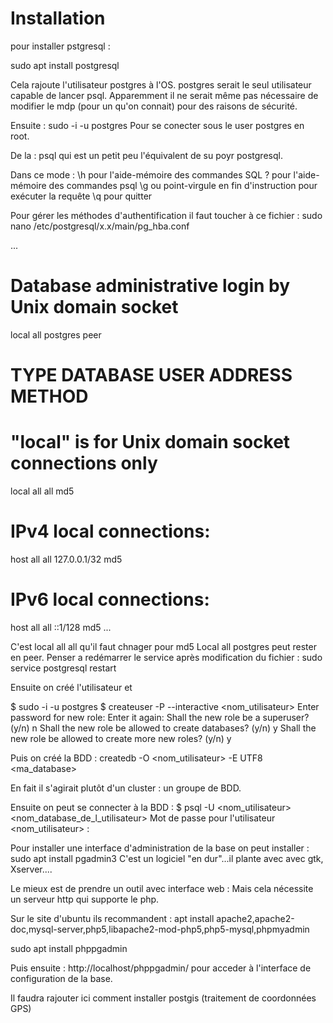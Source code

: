 # Installation

pour installer pstgresql :

sudo apt install postgresql

Cela rajoute l'utilisateur postgres à l'OS. 
postgres serait le seul utilisateur capable de lancer psql.
Apparemment il ne serait même pas nécessaire de modifier le mdp (pour un qu'on connait) pour des raisons de sécurité.


Ensuite : 
sudo -i -u postgres
Pour se conecter sous le user postgres en root.

De la :
psql qui est un petit peu l'équivalent de su poyr postgresql.

Dans ce mode : 
        \h pour l'aide-mémoire des commandes SQL
        \? pour l'aide-mémoire des commandes psql
        \g ou point-virgule en fin d'instruction pour exécuter la requête
        \q pour quitter


Pour gérer les méthodes d'authentification il faut toucher à ce fichier : 
sudo nano /etc/postgresql/x.x/main/pg\_hba.conf 

...
# Database administrative login by Unix domain socket
local   all             postgres                                peer

# TYPE  DATABASE        USER            ADDRESS                 METHOD

# "local" is for Unix domain socket connections only
local   all             all                                     md5
# IPv4 local connections:
host    all             all             127.0.0.1/32            md5
# IPv6 local connections:
host    all             all             ::1/128                 md5
...

C'est local all all qu'il faut chnager pour md5
Local all postgres peut rester en peer.
Penser a redémarrer le service après modification du fichier : 
sudo service postgresql restart

Ensuite on créé l'utilisateur et 

$ sudo -i -u postgres
$ createuser -P --interactive <nom_utilisateur>
Enter password for new role:
Enter it again:
Shall the new role be a superuser? (y/n) n
Shall the new role be allowed to create databases? (y/n) y
Shall the new role be allowed to create more new roles? (y/n) y

Puis on créé la BDD : 
createdb -O <nom_utilisateur> -E UTF8 <ma_database>

En fait il s'agirait plutôt d'un cluster : un groupe de BDD.

Ensuite on peut se connecter à la BDD : 
$ psql -U <nom_utilisateur> <nom_database_de_l_utilisateur>
Mot de passe pour l'utilisateur <nom_utilisateur> :



Pour installer une interface d'administration de la base on peut installer : 
sudo apt install pgadmin3
C'est un logiciel "en dur"...il plante avec avec gtk, Xserver....


Le mieux est de prendre un outil avec interface web :
Mais cela nécessite un serveur http qui supporte le php.

Sur le site d'ubuntu ils recommandent : 
apt install apache2,apache2-doc,mysql-server,php5,libapache2-mod-php5,php5-mysql,phpmyadmin

sudo apt install phppgadmin

Puis ensuite : http://localhost/phppgadmin/ pour acceder à l'interface de configuration de la base.

Il faudra rajouter ici comment installer postgis (traitement de coordonnées GPS)   
